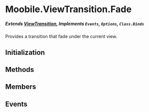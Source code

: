 Moobile.ViewTransition.Fade
================================================================================
##### Extends [ViewTransition](Docs/ViewTransition/ViewTransition.md), Implements `Events`, `Options`, `Class.Binds`

Provides a transition that fade under the current view.

Initialization
--------------------------------------------------------------------------------

Methods
--------------------------------------------------------------------------------


Members
--------------------------------------------------------------------------------


Events
--------------------------------------------------------------------------------